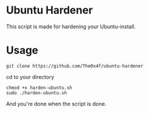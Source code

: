 # Ubuntu Hardener
This script is made for hardening your Ubuntu-install.

# Usage
`git clone https://github.com/The0x4f/ubuntu-hardener`

cd to your directory

`chmod +x harden-ubuntu.sh`\
`sudo ./harden-ubuntu.sh`

And you're done when the script is done.
